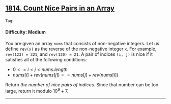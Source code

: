 ## [1814. Count Nice Pairs in an Array](https://leetcode.com/problems/count-nice-pairs-in-an-array)

```Tag```:

#### Difficulty: Medium

You are given an array ```nums``` that consists of non-negative integers. Let us define ```rev(x)``` as the reverse of the non-negative integer ```x```. For example, ```rev(123) = 321```, and ```rev(120) = 21```. A pair of indices ```(i, j)``` is nice if it satisfies all of the following conditions:

- $0 <= i \lt j \lt nums.length$
- $nums[i] + rev(nums[j]) == nums[j] + rev(nums[i])$

Return _the number of nice pairs of indices_. Since that number can be too large, return it modulo $10^9 + 7$.

---
